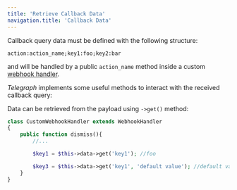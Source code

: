```yaml
---
title: 'Retrieve Callback Data'
navigation.title: 'Callback Data'
---
```


Callback query data must be defined with the following structure:

```
action:action_name;key1:foo;key2:bar
```

and will be handled by a public `action_name` method inside a custom [webhook handler](1.overview.md).

*Telegraph* implements some useful methods to interact with the received callback query:


Data can be retrieved from the payload using `->get()` method:

```php
class CustomWebhookHandler extends WebhookHandler
{
    public function dismiss(){
        //...

        $key1 = $this->data->get('key1'); //foo

        $key3 = $this->data->get('key1', 'default value'); //default value
    }
}
```


